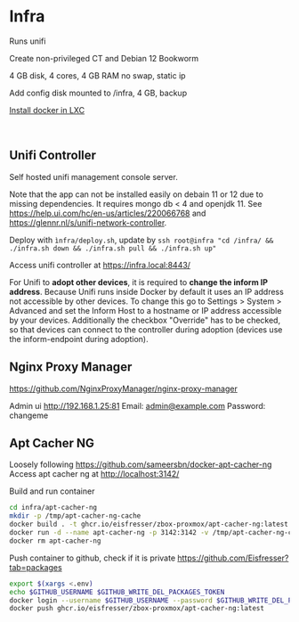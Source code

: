 
# Infra

Runs unifi

Create non-privileged CT and Debian 12 Bookworm

4 GB disk, 4 cores, 4 GB RAM no swap, static ip

Add config disk mounted to /infra, 4 GB, backup

[Install docker in LXC](docker.md)

</br>

## Unifi Controller

Self hosted unifi management console server. 

Note that the app can not be installed easily on debain 11 or 12 due to missing dependencies. It requires mongo db < 4 and openjdk 11. See <https://help.ui.com/hc/en-us/articles/220066768> and <https://glennr.nl/s/unifi-network-controller>.

Deploy with ```ìnfra/deploy.sh```, update by ```ssh root@infra "cd /infra/ && ./infra.sh down && ./infra.sh pull && ./infra.sh up"```

Access unifi controller at <https://infra.local:8443/>

For Unifi to __adopt other devices__, it is required to __change the inform IP address__. Because Unifi runs inside Docker by default it uses an IP address not accessible by other devices. To change this go to Settings > System > Advanced and set the Inform Host to a hostname or IP address accessible by your devices. Additionally the checkbox "Override" has to be checked, so that devices can connect to the controller during adoption (devices use the inform-endpoint during adoption).


## Nginx Proxy Manager

https://github.com/NginxProxyManager/nginx-proxy-manager

Admin ui <http://192.168.1.25:81>
Email:    admin@example.com
Password: changeme

## Apt Cacher NG

Loosely following <https://github.com/sameersbn/docker-apt-cacher-ng>
Access apt cacher ng at <http://localhost:3142/>

Build and run container

```bash
cd infra/apt-cacher-ng
mkdir -p /tmp/apt-cacher-ng-cache
docker build . -t ghcr.io/eisfresser/zbox-proxmox/apt-cacher-ng:latest
docker run -d --name apt-cacher-ng -p 3142:3142 -v /tmp/apt-cacher-ng-cache:/var/cache/apt-cacher-ng ghcr.io/eisfresser/zbox-proxmox/apt-cacher-ng:latest
docker rm apt-cacher-ng
```

Push container to github, check if it is private <https://github.com/Eisfresser?tab=packages>

```bash
export $(xargs <.env)
echo $GITHUB_USERNAME $GITHUB_WRITE_DEL_PACKAGES_TOKEN
docker login --username $GITHUB_USERNAME --password $GITHUB_WRITE_DEL_PACKAGES_TOKEN ghcr.io
docker push ghcr.io/eisfresser/zbox-proxmox/apt-cacher-ng:latest
``` 